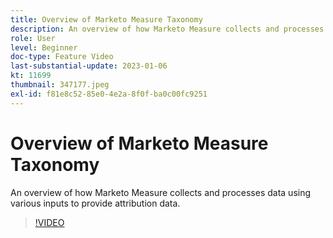 ```yaml
---
title: Overview of Marketo Measure Taxonomy
description: An overview of how Marketo Measure collects and processes data using various inputs to provide attribution data.
role: User
level: Beginner
doc-type: Feature Video
last-substantial-update: 2023-01-06
kt: 11699
thumbnail: 347177.jpeg
exl-id: f81e8c52-85e0-4e2a-8f0f-ba0c00fc9251
---
```

# Overview of Marketo Measure Taxonomy

An overview of how Marketo Measure collects and processes data using various inputs to provide attribution data.

>[!VIDEO](https://video.tv.adobe.com/v/347177/?quality=12&learn=on)
